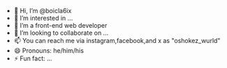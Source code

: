 - 👋 Hi, I’m @boicla6ix
- 👀 I’m interested in ...
- 🌱 I’m a front-end web developer
- 💞️ I’m looking to collaborate on ...
- 📫 You can reach me via instagram,facebook,and x as "oshokez_wurld"
- 😄 Pronouns: he/him/his
- ⚡ Fun fact: ...

<!---
boicla6ix/boicla6ix is a ✨ special ✨ repository because its `README.md` (this file) appears on your GitHub profile.
You can click the Preview link to take a look at your changes.
--->
